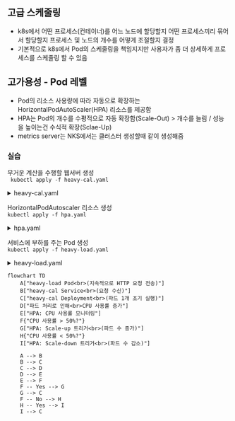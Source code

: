 ## 고급 스케줄링
- k8s에서 어떤 프로세스(컨테이너)를 어느 노드에 할당할지 어떤 프로세스끼리 묶어서 할당할지 프로세스 및 노드의 개수를 어떻게 조절할지 결정
- 기본적으로 k8s에서 Pod의 스케줄링을 책임지지만 사용자가 좀 더 상세하게 프로세스를 스케줄링 할 수 있음
  
## 고가용성 - Pod 레벨
- Pod의 리소스 사용량에 따라 자동으로 확장하는 HorizontalPodAutoScaler(HPA) 리소스를 제공함
- HPA는 Pod의 개수를 수평적으로 자동 확장함(Scale-Out) > 개수를 늘림 / 성능을 높이는건 수식적 확장(Sclae-Up)
- metrics server는 NKS에서는 클러스터 생성할때 같이 생성해줌


### 실습

무거운 계산을 수행할 웹서버 생성<br>
``` kubectl apply -f heavy-cal.yaml```
<details>
  <summary>heavy-cal.yaml</summary>

```yaml
# apiVersion: apps/v1  # Kubernetes에서 사용할 API 버전 (Deployment는 apps/v1 사용)
apiVersion: apps/v1  
kind: Deployment  # 리소스 종류를 Deployment로 설정
metadata:
  name: heavy-cal  # Deployment의 이름을 'heavy-cal'로 설정
spec:
  selector:  # 배포할 파드를 선택하는 레이블
    matchLabels:
      run: heavy-cal  # 선택할 파드의 레이블: run=heavy-cal
  replicas: 1  # 생성할 파드 수를 1로 설정 (처음에 한 개의 파드만 실행)
  template:  # 파드 템플릿 정의
    metadata:
      labels:
        run: heavy-cal  # 파드에 대한 레이블 설정: run=heavy-cal
    spec:  # 파드 사양 정의
      containers:  # 파드 내에 배치할 컨테이너 정의
      - name: heavy-cal  # 컨테이너 이름
        image: k8s.gcr.io/hpa-example  # 사용할 컨테이너 이미지
        ports:
        - containerPort: 80  # 컨테이너가 사용할 포트 80
        resources:  # 컨테이너의 리소스 요청 및 제한
          limits:
            cpu: 500m  # CPU 사용의 최대 제한 (500m는 0.5 CPU)
          requests:
            cpu: 300m  # 컨테이너가 요청할 CPU 사용량 (300m는 0.3 CPU)
---
# apiVersion: v1  # 서비스 객체의 API 버전
apiVersion: v1  
kind: Service  # 리소스 종류를 Service로 설정
metadata:
  name: heavy-cal  # 서비스의 이름을 'heavy-cal'로 설정
spec:
  ports:  # 서비스가 노출할 포트 정의
  - port: 80  # 서비스가 외부에 노출할 포트 번호
  selector:  # 이 서비스가 연결할 파드를 선택하는 레이블
    run: heavy-cal  # 선택할 파드의 레이블: run=heavy-cal
 ```
</details>

HorizontalPodAutoscaler 리소스 생성<br>
```kubectl apply -f hpa.yaml```

<details>
  <summary>hpa.yaml</summary>

```yaml
# hpa.yaml
apiVersion: autoscaling/v1  # HPA(HorizontalPodAutoscaler)의 API 버전 지정
kind: HorizontalPodAutoscaler  # 리소스 종류를 HPA로 설정
metadata:
  name: heavy-cal  # HPA의 이름을 'heavy-cal'로 지정
spec:
  maxReplicas: 50  # 최대 50개의 레플리카까지 확장 가능
  minReplicas: 1  # 최소 1개의 레플리카를 유지
  scaleTargetRef:  # 스케일링할 대상 설정
    apiVersion: apps/v1  # 대상의 API 버전 (Deployment의 경우 apps/v1)
    kind: Deployment  # 스케일링 대상의 종류 (Deployment)
    name: heavy-cal  # 스케일링할 Deployment의 이름 ('heavy-cal')
  targetCPUUtilizationPercentage: 50  # 평균 CPU 사용률이 50%를 초과하면 스케일링 수행, memory나 다른 리소스도 사용이 가능하다
```
</details> 



서비스에 부하를 주는 Pod 생성<br>
```kubectl apply -f heavy-load.yaml```

<details>
  <summary>heavy-load.yaml</summary>

```yaml
# apiVersion: v1  # Pod 객체의 API 버전
apiVersion: v1  
kind: Pod  # 리소스 종류를 Pod로 설정
metadata:
  name: heavy-load  # Pod의 이름을 'heavy-load'로 설정
spec:  # Pod의 사양 정의
  containers:  # Pod 내의 컨테이너 정의
  - name: busybox  # 컨테이너 이름을 'busybox'로 설정
    image: busybox  # 사용할 Docker 이미지로 'busybox' 설정
    command: ["/bin/sh"]  # 컨테이너에서 실행할 기본 명령어를 '/bin/sh'로 설정
    args: ["-c", "while true; do wget -q -O- http://heavy-cal; done"]  # 무한 루프에서 http://heavy-cal로 요청을 보내는 명령어 설정
```
</details> 

```mermaid
flowchart TD
    A["heavy-load Pod<br>(지속적으로 HTTP 요청 전송)"]
    B["heavy-cal Service<br>(요청 수신)"]
    C["heavy-cal Deployment<br>(파드 1개 초기 실행)"]
    D["파드 처리로 인해<br>CPU 사용률 증가"]
    E["HPA: CPU 사용률 모니터링"]
    F{"CPU 사용률 > 50%?"}
    G["HPA: Scale-up 트리거<br>(파드 수 증가)"]
    H{"CPU 사용률 < 50%?"}
    I["HPA: Scale-down 트리거<br>(파드 수 감소)"]
    
    A --> B
    B --> C
    C --> D
    D --> E
    E --> F
    F -- Yes --> G
    G --> C
    F -- No --> H
    H -- Yes --> I
    I --> C
```


